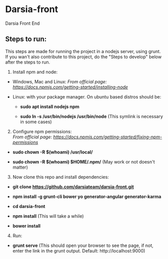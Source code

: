 # Darsia-front
Darsia Front End

## Steps to run:
This steps are made for running the project in a nodejs server, using grunt. If you wan't also contribute to this project, do the "Steps to develop" below after the steps to run.

1. Install npm and node:  

  - Windows, Mac and Linux: *From official page: https://docs.npmjs.com/getting-started/installing-node*

  - Linux: with your package manager. On ubuntu based distros should be:
    - **sudo apt install nodejs npm**  

    - **sudo ln -s /usr/bin/nodejs /usr/bin/node** (This symlink is necessary in some cases)

2. Configure npm permissions:  
  *From official page: https://docs.npmjs.com/getting-started/fixing-npm-permissions*

  - **sudo chown -R $(whoami) /usr/local/**

  - **sudo chown -R $(whoami) $HOME/.npm/** (May work or not doesn't matter)

3. Now clone this repo and install dependencies:

  - **git clone https://github.com/darsiateam/darsia-front.git**

  - **npm install -g grunt-cli bower yo generator-angular generator-karma**

  - **cd darsia-front**

  - **npm install** (This will take a while)

  - **bower install**

4. Run:
  - **grunt serve** (This should open your browser to see the page, if not, enter the link in the grunt output. Default: http://localhost:9000)
